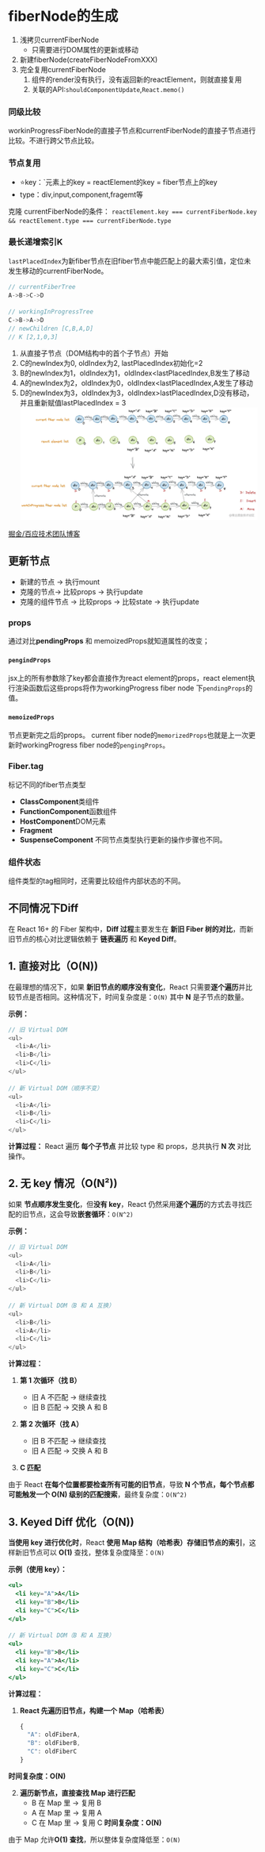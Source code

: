 # fiberNode的生成
1. 浅拷贝currentFiberNode
	- 只需要进行DOM属性的更新或移动
2. 新建fiberNode(createFiberNodeFromXXX)
3. 完全复用currentFiberNode
	1. 组件的render没有执行，没有返回新的reactElement，则就直接复用
	2. 关联的API:`shouldComponentUpdate`,`React.memo()`
### 同级比较
workinProgressFiberNode的直接子节点和currentFiberNode的直接子节点进行比较。不进行跨父节点比较。

### 节点复用
- ⭐️key：`元素上的key = reactElement的key = fiber节点上的key
- type：div,input,component,fragemt等
 
 克隆 currentFiberNode的条件：
`reactElement.key === currentFiberNode.key && reactElement.type === currentFiberNode.type`

### 最长递增索引K
`lastPlacedIndex`为新fiber节点在旧fiber节点中能匹配上的最大索引值，定位未发生移动的currentFiberNode。
```javascript
// currentFiberTree
A->B->C->D

// workingInProgressTree
C->B->A->D
// newChildren [C,B,A,D]
// K [2,1,0,3]
```
1. 从直接子节点（DOM结构中的首个子节点）开始
2. C的newIndex为0, oldIndex为2, lastPlacedIndex初始化=2
3. B的newIndex为1，oldIndex为1，oldIndex<lastPlacedIndex,B发生了移动
4. A的newIndex为2，oldIndex为0，oldIndex<lastPlacedIndex,A发生了移动
5. D的newIndex为3，oldIndex为3，oldIndex>lastPlacedIndex,D没有移动，并且重新赋值lastPlacedIndex = 3
![](../../assets/Pasted_image_20240712170330.png)

[掘金/百应技术团队博客](https://juejin.cn/post/7012961682938920967#heading-9)
## 更新节点
- 新建的节点 -> 执行mount
- 克隆的节点-> 比较props -> 执行update
- 克隆的组件节点 -> 比较props -> 比较state -> 执行update
### props
通过对比**pendingProps** 和 memoizedProps就知道属性的改变；
#### `pengindProps`
jsx上的所有参数除了key都会直接作为react element的props，react element执行渲染函数后这些props将作为workingProgress fiber node 下`pendingProps`的值。
#### `memoizedProps`
节点更新完之后的props。
current fiber node的`memorizedProps`也就是上一次更新时workingProgress fiber node的`pengingProps`。

### Fiber.tag
标记不同的fiber节点类型
- **ClassComponent**类组件
- **FunctionComponent**函数组件
- **HostComponent**DOM元素
- **Fragment**
- **SuspenseComponent**
不同节点类型执行更新的操作步骤也不同。

### 组件状态
组件类型的tag相同时，还需要比较组件内部状态的不同。



## 不同情况下Diff
在 React 16+ 的 Fiber 架构中，**Diff 过程**主要发生在 **新旧 Fiber 树的对比**，而新旧节点的核心对比逻辑依赖于 **链表遍历** 和 **Keyed Diff**。

## **1. 直接对比（O(N))**
在最理想的情况下，如果 **新旧节点的顺序没有变化**，React 只需要**逐个遍历**并比较节点是否相同。这种情况下，时间复杂度是：`O(N)`
其中 **N** 是子节点的数量。

**示例：**
```js
// 旧 Virtual DOM
<ul>
  <li>A</li>
  <li>B</li>
  <li>C</li>
</ul>

// 新 Virtual DOM（顺序不变）
<ul>
  <li>A</li>
  <li>B</li>
  <li>C</li>
</ul>
```

**计算过程：**
React 遍历 **每个子节点** 并比较 type 和 props，总共执行 **N 次** 对比操作。

## 2. 无 **key 情况（O(N²))**
如果 **节点顺序发生变化**，但**没有 key**，React 仍然采用**逐个遍历**的方式去寻找匹配的旧节点，这会导致**嵌套循环**：`O(N^2)`

**示例：**

```js
// 旧 Virtual DOM
<ul>
  <li>A</li>
  <li>B</li>
  <li>C</li>
</ul>

// 新 Virtual DOM（B 和 A 互换）
<ul>
  <li>B</li>
  <li>A</li>
  <li>C</li>
</ul>
```

**计算过程：**

1. **第 1 次循环（找 B）**
	- 旧 A 不匹配 → 继续查找
	- 旧 B 匹配 → 交换 A 和 B

2. **第 2 次循环（找 A）**
	- 旧 B 不匹配 → 继续查找
	- 旧 A 匹配 → 交换 A 和 B

3. **C 匹配**

由于 React **在每个位置都要检查所有可能的旧节点**，导致 **N 个节点，每个节点都可能触发一个 O(N) 级别的匹配搜索**，最终复杂度：`O(N^2)`

## **3. Keyed Diff 优化（O(N))**
**当使用 key 进行优化时**，React **使用 Map 结构（哈希表）存储旧节点的索引**，这样新旧节点可以 **O(1)** 查找，整体复杂度降至：`O(N)`

**示例（使用 key）：**
```jsx
<ul>
  <li key="A">A</li>
  <li key="B">B</li>
  <li key="C">C</li>
</ul>

// 新 Virtual DOM（B 和 A 互换）
<ul>
  <li key="B">B</li>
  <li key="A">A</li>
  <li key="C">C</li>
</ul>
```

**计算过程：**

1. **React 先遍历旧节点，构建一个 Map（哈希表）**
	```js
	{
	  "A": oldFiberA,
	  "B": oldFiberB,
	  "C": oldFiberC
	}
	```
**时间复杂度：O(N)**
 
2. **遍历新节点，直接查找 Map 进行匹配**
	- B 在 Map 里 → 复用 B
	- A 在 Map 里 → 复用 A
	- C 在 Map 里 → 复用 C
**时间复杂度：O(N)**

由于 Map 允许**O(1) 查找**，所以整体复杂度降低至：`O(N)`
